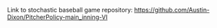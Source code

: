 Link to stochastic baseball game repository:
https://github.com/Austin-Dixon/PitcherPolicy-main_inning-VI 
